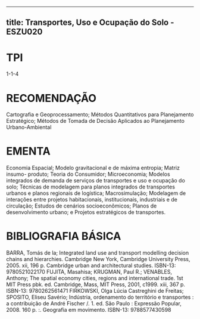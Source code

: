 
---
title: Transportes, Uso e Ocupação do Solo - ESZU020 
---

# TPI

1-1-4

# RECOMENDAÇÃO

Cartografia e Geoprocessamento; Métodos Quantitativos para Planejamento Estratégico; Métodos de Tomada de Decisão Aplicados ao Planejamento Urbano-Ambiental

# EMENTA

Economia Espacial; Modelo gravitacional e de máxima entropia; Matriz insumo- produto; Teoria do Consumidor; Microeconomia; Modelos integrados de demanda de serviços de transportes e uso e ocupação do solo; Técnicas de modelagem para planos integrados de transportes urbanos e planos regionais de logística; Macrosimulação; Modelagem de interações entre projetos habitacionais, institucionais, industriais e de circulação; Estudos de cenários socioeconômicos; Planos de desenvolvimento urbano; e Projetos estratégicos de transportes.

# BIBLIOGRAFIA BÁSICA

BARRA, Tomás de la; Integrated land use and transport modelling decision chains and hierarchies. Cambridge New York, Cambridge University Press, 2005. xii, 196 p. Cambridge urban and architectural studies. ISBN-13: 9780521022170
FUJITA, Masahisa; KRUGMAN, Paul R.; VENABLES, Anthony; The spatial economy cities, regions and international trade. 1st MIT Press pbk. ed. Cambridge, Mass, MIT Press, 2001, c1999. xiii, 367 p. ISBN-13: 9780262561471
FIRKOWSKI, Olga Lúcia Castreghini de Freitas; SPOSITO, Eliseu Savério; Indústria, ordenamento do território e transportes : a contribuição de André Fischer /. 1. ed. São Paulo : Expressão Popular, 2008. 160 p. :. Geografia em movimento. ISBN-13: 9788577430598
        